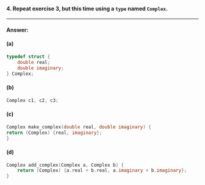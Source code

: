 #### 4. Repeat exercise 3, but this time using a `type` named `Complex`.

---

#### Answer:

#### (a)

```c
typedef struct {
    double real;
    double imaginary;
} Complex;
```

#### (b)

```c
Complex c1, c2, c3;
```

#### (c)

```c
Complex make_complex(double real, double imaginary) {
return (Complex) {real, imaginary};
}
```

#### (d)

```c
Complex add_complex(Complex a, Complex b) {
    return (Complex) {a.real + b.real, a.imaginary + b.imaginary};
}
```
